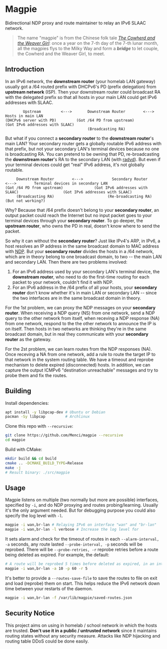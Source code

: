 # Magpie

Bidirectional NDP proxy and route maintainer to relay an IPv6 SLAAC network.

> The name "magpie" is from the Chinese folk tale *[The Cowherd and the Weaver Girl](https://en.wikipedia.org/wiki/The_Cowherd_and_the_Weaver_Girl)*: once a year on the 7-th day of the 7-th lunar month, all the magpies flys to the Milky Way and form a ***bridge*** to let couple, the Cowherd and the Weaver Girl, to meet.

## Introduction

In an IPv6 network, the **downstream router** (your homelab LAN gateway) usually got a /64 routed prefix with DHCPv6's PD (prefix delegation) from **upstream network** (ISP). Then your downstream router could broadcast RA with the delegated prefix so that all hosts in your main LAN could get IPv6 addresses with SLAAC.

```plain
        Upstream         <--->       Downstream Router        <--->            Hosts in main LAN
(DHCPv6 server with PD)         (Got /64 PD from upstream)              (Got IPv6 addresses with SLAAC)
                                     (Broadcasting RA)
```

But what if you connect a **secondary router** to the **downstream router**'s main LAN? Your secondary router gets a globally routable IPv6 address with that prefix, but not your secondary LAN's terminal devices because no one is broadcasting RA. You can pretend to be owning that PD, re-broadcasting the **downstream router**'s RA to the secondary LAN (with [radvd](https://radvd.litech.org/)). But even if your terminal devices could get "real" IPv6 address, it's not globally routable.

```plain
     Downstream Router        <--->             Secondary Router             <--->        Terminal devices in secondary LAN
(Got /64 PD from upstream)              (Got IPv6 addresses with SLAAC)                    (Got IPv6 addresses with SLAAC)
     (Broadcasting RA)                        (Re-broadcasting RA)                               (But not working?)
```

Why? Because that /64 prefix doesn't belong to your **secondary router**, an output packet could reach the Internet but no input packet goes to your terminal devices through your **secondary router**. To go deeper, the **upstream router**, who owns the PD in real, doesn't know where to send the packet.

So why it can without the **secondary router**? Just like IPv4's ARP, in IPv6, a host resolves an IP address in the same broadcast domain to MAC address with [NDP](https://en.wikipedia.org/wiki/Neighbor_Discovery_Protocol). But your **secondary router** divides the hosts in a /64 network, which are in theory belong to one broadcast domain, to two -- the main LAN and secondary LAN. Then there are two problems involved:

1. For an IPv6 address used by your secondary LAN's terminal device, the **downstream router**, who need to do the first-time routing for each packet to your network, couldn't find it with NDP.
2. For an IPv6 address in the /64 prefix of all your hosts, your **secondary router** don't know whether it's in main LAN or secondary LAN -- since the two interfaces are in the same broadcast domain in theory.

For the 1st problem, we can proxy the NDP messages on your **secondary router**. When receiving a NDP query (NS) from one network, send a NDP query to the other network from itself, when receving a NDP response (NA) from one network, respond to the the other network to announce the IP is on itself. Then hosts in two networks are thinking they're in the same broadcast domain, but in real they communicate with your **secondary router** as the gateway.

For the 2st problem, we can learn routes from the NDP responses (NA). Once receving a NA from one network, add a rule to route the target IP to that network in the system routing table. We have a timeout and reprobe mechanism to delete expired (disconnected) hosts. In addition, we can capture the output ICMPv6 "destination unreachable" messages and try to probe them and fix the routes.

## Building

Install dependencies:

```bash
apt install -y libpcap-dev # Ubuntu or Debian
pacman -Sy libpcap         # Archlinux
```

Clone this repo with `--recursive`:

```bash
git clone https://github.com/Menci/magpie --recursive
cd magpie
```

Build with CMake:

```bash
mkdir build && cd build
cmake .. -DCMAKE_BUILD_TYPE=Release
make -j
# Result binary: ./src/magpie
```

## Usage

Magpie listens on multiple (two normally but more are possible) interfaces, specified by `-i`, and do NDP proxying and routes probing/learning. Usually it's the only argument needed. But for debugging purpose you could also specify the log level with `-l`.

```bash
magpie -i wan,br-lan # Relaying IPv6 on interface "wan" and "br-lan"
magpie -i wan,br-lan -l verbose # Increase the log level for 
```

It sets alarm and check for the timeout of routes in each `--alarm-interval, -a` seconds, any route lasted `--probe-interval, -p` seconds will be reprobed. There will be `--probe-retries, -r` reprobe retries before a route being deleted as expired. For example, the default:

```bash
# A route will be reprobed 5 times before deleted as expired, in an interval of 60s for each reprobe
magpie -i wan,br-lan -a 10 -p 60 -r 5
```

It's better to provide a `--routes-save-file` to save the routes to file on exit and load (reprobe) them on start. This helps reduce the IPv6 network down time between your restarts of the daemon.

```bash
magpie -i wan,br-lan -f /var/lib/magpie/saved-routes.json
```

## Security Notice

This project aims on using in homelab / school network in which the hosts are trusted. **Don't use it in a public / untrusted network** since it maintains routing states without any security measure. Attacks like NDP hijacking and routing table DDoS could be done easily.
